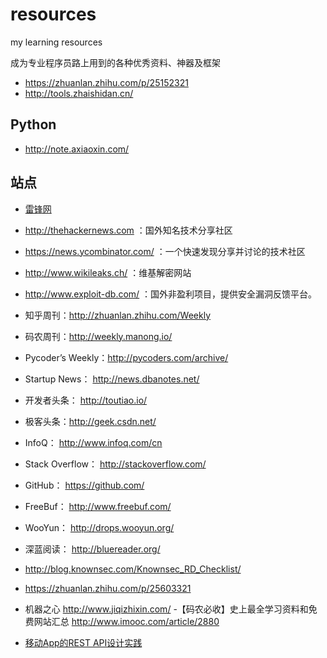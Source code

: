 # resources
my learning resources

成为专业程序员路上用到的各种优秀资料、神器及框架

- https://zhuanlan.zhihu.com/p/25152321
- http://tools.zhaishidan.cn/

## Python

- http://note.axiaoxin.com/


## 站点

- [雷锋网](http://www.leiphone.com/)
- http://thehackernews.com ：国外知名技术分享社区
- https://news.ycombinator.com/ ：一个快速发现分享并讨论的技术社区
- http://www.wikileaks.ch/ ：维基解密网站
- http://www.exploit-db.com/ ：国外非盈利项目，提供安全漏洞反馈平台。
- 知乎周刊：http://zhuanlan.zhihu.com/Weekly
- 码农周刊：http://weekly.manong.io/
- Pycoder’s Weekly：http://pycoders.com/archive/
- Startup News： http://news.dbanotes.net/
- 开发者头条： http://toutiao.io/
- 极客头条：http://geek.csdn.net/
- InfoQ： http://www.infoq.com/cn
- Stack Overflow： http://stackoverflow.com/
- GitHub： https://github.com/
- FreeBuf： http://www.freebuf.com/
- WooYun： http://drops.wooyun.org/
- 深蓝阅读： http://bluereader.org/
- http://blog.knownsec.com/Knownsec_RD_Checklist/
- https://zhuanlan.zhihu.com/p/25603321
- 机器之心 http://www.jiqizhixin.com/
-【码农必收】史上最全学习资料和免费网站汇总 http://www.imooc.com/article/2880


- [移动App的REST API设计实践](http://www.jianshu.com/p/23cccb3a90b1)
